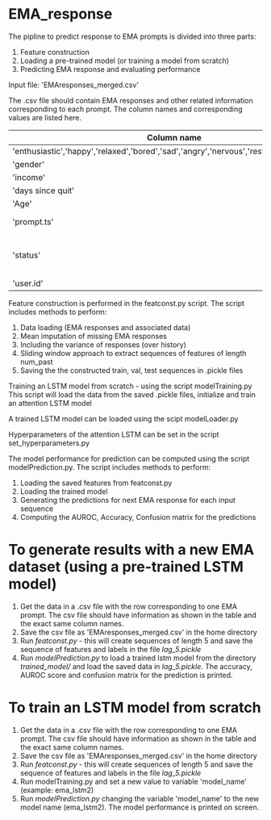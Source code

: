 # EMA_response

The pipline to predict response to EMA prompts is divided into three parts:
1. Feature construction 
2. Loading a pre-trained model (or training a model from scratch)
3. Predicting EMA response and evaluating performance 

Input file: 'EMAresponses_merged.csv'

The .csv file should contain EMA responses and other related information corresponding to each prompt. The column names and corresponding values are listed here. 

| Column name  | Acceptable values  |  
|---|---|
| 'enthusiastic','happy','relaxed','bored','sad','angry','nervous','restless','active','urge'  | 1 - 5 (Likert scale) |  
| 'gender'  | 'F','M' |  
| 'income'  | 'low','mid','high','Unknown'  |  
| 'days since quit' | integer value |
| 'Age' | integer value |
| 'prompt.ts'  | Unix timestamp when EMA was prompted  |
| 'status'  | 'MISSED', 'ABANDONED_BY_USER', 'ABANDONED_BY_TIMEOUT', 'COMPLETED'  |
| 'user.id' | integer value |


Feature construction is performed in the featconst.py script. The script includes methods to perform:
1. Data loading (EMA responses and associated data)
2. Mean imputation of missing EMA responses 
3. Including the variance of responses (over history)
4. Sliding window approach to extract sequences of features of length num_past  
5. Saving the the constructed train, val, test sequences in .pickle files 

Training an LSTM model from scratch - using the script modelTraining.py
This script will load the data from the saved .pickle files, initialize and train an attention LSTM model

A trained LSTM model can be loaded using the scipt modelLoader.py 

Hyperparameters of the attention LSTM can be set in the script set_hyperparameters.py 

The model performance for prediction can be computed using the script modelPrediction.py. The script includes methods to perform:

1. Loading the saved features from featconst.py
2. Loading the trained model 
3. Generating the predictions for next EMA response for each input sequence 
4. Computing the AUROC, Accuracy, Confusion matrix for the predictions


# To generate results with a new EMA dataset (using a pre-trained LSTM model) 

1. Get the data in a .csv file with the row corresponding to one EMA prompt. The csv file should have information as shown in the table and the exact same column names.  
2. Save the csv file as 'EMAresponses_merged.csv' in the home directory 
3. Run _featconst.py_ - this will create sequences of length 5 and save the sequence of features and labels in the file _lag_5.pickle_
4. Run _modelPrediction.py_ to load a trained lstm model from the directory _trained_model/_ and load the saved data in _lag_5.pickle_. The accuracy, AUROC score and confusion matrix for the prediction is printed. 

# To train an LSTM model from scratch 
1. Get the data in a .csv file with the row corresponding to one EMA prompt. The csv file should have information as shown in the table and the exact same column names.
2. Save the csv file as 'EMAresponses_merged.csv' in the home directory
3. Run _featconst.py_ - this will create sequences of length 5 and save the sequence of features and labels in the file _lag_5.pickle_
4. Run modelTraining.py and set a new value to variable 'model_name' (example: ema_lstm2)
5. Run _modelPrediction.py_ changing the variable 'model_name' to the new model name (ema_lstm2). The model performance is printed on screen.   







